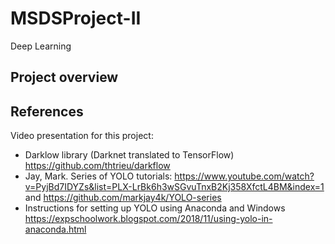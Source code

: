 # MSDSProject-II
Deep Learning
## Project overview

##



## References
Video presentation for this project: 
- Darklow library (Darknet translated to TensorFlow) https://github.com/thtrieu/darkflow
- Jay, Mark. Series of YOLO tutorials: https://www.youtube.com/watch?v=PyjBd7IDYZs&list=PLX-LrBk6h3wSGvuTnxB2Kj358XfctL4BM&index=1 and 
https://github.com/markjay4k/YOLO-series 
- Instructions for setting up YOLO using Anaconda and Windows https://expschoolwork.blogspot.com/2018/11/using-yolo-in-anaconda.html

